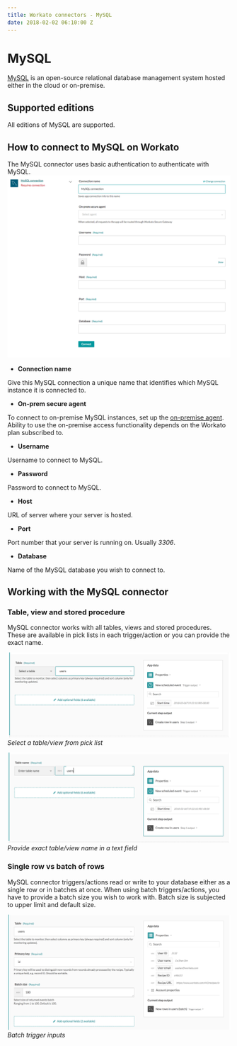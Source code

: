 ```yaml
---
title: Workato connectors - MySQL
date: 2018-02-02 06:10:00 Z
---
```


# MySQL
[MySQL](http://www.MySQL.com/) is an open-source relational database management system hosted either in the cloud or on-premise.

## Supported editions
All editions of MySQL are supported.

## How to connect to MySQL on Workato
The MySQL connector uses basic authentication to authenticate with MySQL.
![Configured MySQL connection](/assets/images/mysql/connection.png)

- **Connection name**

Give this MySQL connection a unique name that identifies which MySQL instance it is connected to.

- **On-prem secure agent**

To connect to on-premise MySQL instances, set up the [on-premise agent](https://www.workato.com/secure_agents). Ability to use the on-premise access functionality depends on the Workato plan subscribed to.

- **Username**

Username to connect to MySQL.

- **Password**

Password to connect to MySQL.

- **Host**

URL of server where your server is hosted.

- **Port**

Port number that your server is running on. Usually *3306*.

- **Database**

Name of the MySQL database you wish to connect to.

## Working with the MySQL connector

### Table, view and stored procedure
MySQL connector works with all tables, views and stored procedures. These are available in pick lists in each trigger/action or you can provide the exact name.

![Table selection from pick list](/assets/images/mysql/table_pick_list.png)
*Select a table/view from pick list*

![Exact table name provided](/assets/images/mysql/table_name_text.png)
*Provide exact table/view name in a text field*

### Single row vs batch of rows
MySQL connector triggers/actions read or write to your database either as a single row or in batches at once. When using batch triggers/actions, you have to provide a batch size you wish to work with. Batch size is subjected to upper limit and default size.

![Batch trigger inputs](/assets/images/mysql/batch_trigger_input.png)
*Batch trigger inputs*

